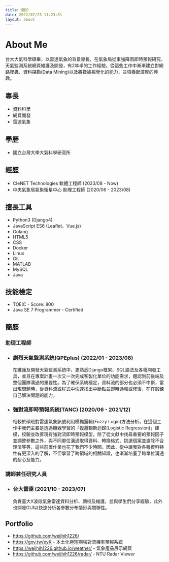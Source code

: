```yaml
---
title: 關於
date: 2022/07/25 11:23:51
layout: about
---
```


# About Me

台大大氣科學碩畢，以雷達氣象的背景專長，在氣象局從事強降雨即時預報研究、天氣監測系統網頁維護及開發，有2年半的工作經驗。從這些工作中漸漸建立對網路爬蟲、資料探勘(Data Mining)以及將數據視覺化的能力，並培養起濃厚的興趣。

## 專長

- 資料科學
- 網頁開發
- 雷達氣象

## 學歷

- 國立台灣大學大氣科學研究所

## 經歷

- CIeNET Technologies 軟體工程師 (2023/08 - Now)
- 中央氣象局氣象衛星中心 助理工程師 (2020/06 - 2023/08)

## 擅長工具

- Python3 (Django4)
- JavaScript ES6 (Leaflet、Vue.js)
- Golang
- HTML5
- CSS
- Docker
- Linux
- Git
- MATLAB
- MySQL
- Java

## 技能檢定

- TOEIC - Score: 800
- Java SE 7 Programmer - Certified

## 簡歷

### 助理工程師

- ### 劇烈天氣監測系統(QPEplus) (2022/01 - 2023/08)
  
  在維護及開發天氣監測系統中，更熟悉Django框架、SQL語法及各種開發工具，並且在專案計畫一次又一次完成客製化單位的功能需求，體認到前後端及整個團隊溝通的重要性。為了確保系統穩定，資料流的部分也必須不中斷，當出現問題時，從資料流或程式中快速找出中斷點並即時通報或修復，在在鍛鍊自己解決問題的能力。

- ### 強對流即時預報系統(TANC) (2020/06 - 2021/12)

  相較於碩班對雷達氣象訊號利用模糊邏輯(Fuzzy Logic)方法分析，在這個工作中我們主要是透過機器學習的「複邏輯斯迴歸(Logistic Regression)」建模，校驗並改善現有強對流即時預報模型。除了從文獻中找尋重要的預報因子並調整參數之外，與不同單位溝通取得資料、轉換格式、挑選個案並濾除不合理值等等，這些前置作業也花了我們不少時間。因此，從中讓我對各種資料特性有更深入的了解，不但學習了跨領域的相關知識，也漸漸培養了跨單位溝通的耐心及能力。

### 講師兼任研究人員

- ### 台大雷達 (2021/10 - 2023/07)

  負責臺大X波段氣象雷達資料分析、調校及維護，並與學生們分享經驗，此外也開發GUI以快速分析各參數分布情形與關聯性。

## Portfolio

- <https://github.com/weijhih1226/>
- <https://gov.tw/eyK> - 本土化極短期強對流機率預報系統
- <https://weijhih1226.github.io/weather/> - 氣象產品展示網頁
- <https://github.com/weijhih1226/radar/> - NTU Radar Viewer
